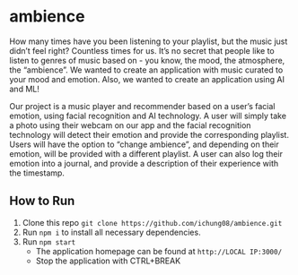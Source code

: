 # ambience

How many times have you been listening to your playlist, but the music just didn’t feel right? Countless times for us. It’s no secret that people like to listen to genres of music based on - you know, the mood, the atmosphere, the “ambience”. We wanted to create an application with music curated to your mood and emotion. Also, we wanted to create an application using AI and ML!

Our project is a music player and recommender based on a user’s facial emotion, using facial recognition and AI technology. A user will simply take a photo using their webcam on our app and the facial recognition technology will detect their emotion and provide the corresponding playlist. Users will have the option to “change ambience”, and depending on their emotion, will be provided with a different playlist. A user can also log their emotion into a journal, and provide a description of their experience with the timestamp.

## How to Run

1. Clone this repo `git clone https://github.com/ichung08/ambience.git`
2. Run `npm i` to install all necessary dependencies.
3. Run `npm start` 
    - The application homepage can be found at `http://LOCAL IP:3000/`
    - Stop the application with CTRL+BREAK

